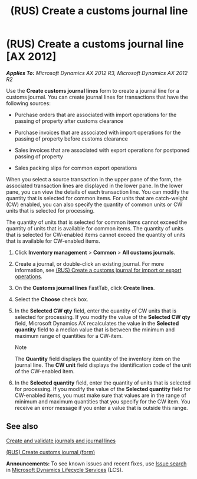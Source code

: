 ﻿---
title: (RUS) Create a customs journal line
TOCTitle: (RUS) Create a customs journal line
ms:assetid: 980703d7-eb8b-4358-8462-d56b39abb013
ms:mtpsurl: https://technet.microsoft.com/en-us/library/JJ917356(v=AX.60)
ms:contentKeyID: 50952845
ms.date: 04/18/2014
mtps_version: v=AX.60
---

# (RUS) Create a customs journal line [AX 2012]


_**Applies To:** Microsoft Dynamics AX 2012 R3, Microsoft Dynamics AX 2012 R2_

Use the **Create customs journal lines** form to create a journal line for a customs journal. You can create journal lines for transactions that have the following sources:

  - Purchase orders that are associated with import operations for the passing of property after customs clearance

  - Purchase invoices that are associated with import operations for the passing of property before customs clearance

  - Sales invoices that are associated with export operations for postponed passing of property

  - Sales packing slips for common export operations

When you select a source transaction in the upper pane of the form, the associated transaction lines are displayed in the lower pane. In the lower pane, you can view the details of each transaction line. You can modify the quantity that is selected for common items. For units that are catch-weight (CW) enabled, you can also specify the quantity of common units or CW units that is selected for processing.

The quantity of units that is selected for common items cannot exceed the quantity of units that is available for common items. The quantity of units that is selected for CW-enabled items cannot exceed the quantity of units that is available for CW-enabled items.

1.  Click **Inventory management** \> **Common** \> **All customs journals**.

2.  Create a journal, or double-click an existing journal. For more information, see [(RUS) Create a customs journal for import or export operations](rus-create-a-customs-journal-for-import-or-export-operations.md).

3.  On the **Customs journal lines** FastTab, click **Create lines**.

4.  Select the **Choose** check box.

5.  In the **Selected CW qty** field, enter the quantity of CW units that is selected for processing. If you modify the value of the **Selected CW qty** field, Microsoft Dynamics AX recalculates the value in the **Selected quantity** field to a median value that is between the minimum and maximum range of quantities for a CW-item.
    

    > [!NOTE]
    > <P>The <STRONG>Quantity</STRONG> field displays the quantity of the inventory item on the journal line. The <STRONG>CW unit</STRONG> field displays the identification code of the unit of the CW-enabled item.</P>



6.  In the **Selected quantity** field, enter the quantity of units that is selected for processing. If you modify the value of the **Selected quantity** field for CW-enabled items, you must make sure that values are in the range of minimum and maximum quantities that you specify for the CW item. You receive an error message if you enter a value that is outside this range.

## See also

[Create and validate journals and journal lines](create-and-validate-journals-and-journal-lines.md)

[(RUS) Create customs journal (form)](https://technet.microsoft.com/en-us/library/jj853226\(v=ax.60\))

  
**Announcements:** To see known issues and recent fixes, use [Issue search](http://go.microsoft.com/fwlink/?linkid=389258) in [Microsoft Dynamics Lifecycle Services](http://go.microsoft.com/fwlink/?linkid=306505) (LCS).

